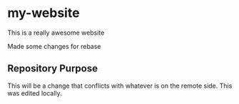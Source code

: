 # my-website

This is a really awesome website

Made some changes for rebase

## Repository Purpose

This will be a change that conflicts with 
whatever is on the remote side. 
This was edited locally. 